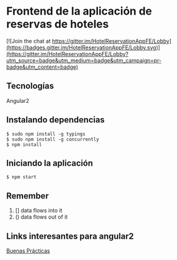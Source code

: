 # Frontend de la aplicación de reservas de hoteles

[![Join the chat at https://gitter.im/HotelReservationAppFE/Lobby](https://badges.gitter.im/HotelReservationAppFE/Lobby.svg)](https://gitter.im/HotelReservationAppFE/Lobby?utm_source=badge&utm_medium=badge&utm_campaign=pr-badge&utm_content=badge)

## Tecnologías

Angular2

## Instalando dependencias

```
$ sudo npm install -g typings
$ sudo npm install -g concurrently
$ npm install
```

## Iniciando la aplicación
```
$ npm start
```

## Remember

1. [] data flows into it
2. () data flows out of it


## Links interesantes para angular2

[Buenas Prácticas](https://angular.io/docs/ts/latest/guide/style-guide.html#!#application-structure)